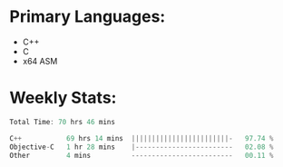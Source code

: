 # Primary Languages:
- C++
- C
- x64 ASM

# Weekly Stats:
<!--START_SECTION:waka-->

```C++
Total Time: 70 hrs 46 mins

C++           69 hrs 14 mins  ||||||||||||||||||||||||-   97.74 %
Objective-C   1 hr 28 mins    |------------------------   02.08 %
Other         4 mins          -------------------------   00.11 %
```

<!--END_SECTION:waka-->


